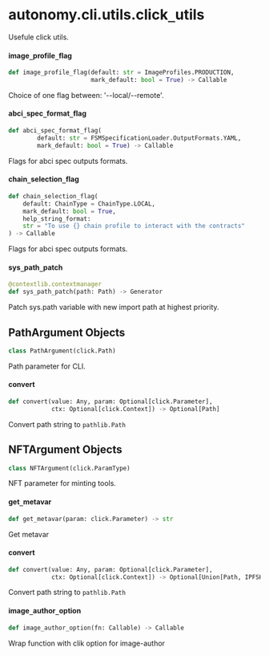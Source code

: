 <a id="autonomy.cli.utils.click_utils"></a>

# autonomy.cli.utils.click`_`utils

Usefule click utils.

<a id="autonomy.cli.utils.click_utils.image_profile_flag"></a>

#### image`_`profile`_`flag

```python
def image_profile_flag(default: str = ImageProfiles.PRODUCTION,
                       mark_default: bool = True) -> Callable
```

Choice of one flag between: '--local/--remote'.

<a id="autonomy.cli.utils.click_utils.abci_spec_format_flag"></a>

#### abci`_`spec`_`format`_`flag

```python
def abci_spec_format_flag(
        default: str = FSMSpecificationLoader.OutputFormats.YAML,
        mark_default: bool = True) -> Callable
```

Flags for abci spec outputs formats.

<a id="autonomy.cli.utils.click_utils.chain_selection_flag"></a>

#### chain`_`selection`_`flag

```python
def chain_selection_flag(
    default: ChainType = ChainType.LOCAL,
    mark_default: bool = True,
    help_string_format:
    str = "To use {} chain profile to interact with the contracts"
) -> Callable
```

Flags for abci spec outputs formats.

<a id="autonomy.cli.utils.click_utils.sys_path_patch"></a>

#### sys`_`path`_`patch

```python
@contextlib.contextmanager
def sys_path_patch(path: Path) -> Generator
```

Patch sys.path variable with new import path at highest priority.

<a id="autonomy.cli.utils.click_utils.PathArgument"></a>

## PathArgument Objects

```python
class PathArgument(click.Path)
```

Path parameter for CLI.

<a id="autonomy.cli.utils.click_utils.PathArgument.convert"></a>

#### convert

```python
def convert(value: Any, param: Optional[click.Parameter],
            ctx: Optional[click.Context]) -> Optional[Path]
```

Convert path string to `pathlib.Path`

<a id="autonomy.cli.utils.click_utils.NFTArgument"></a>

## NFTArgument Objects

```python
class NFTArgument(click.ParamType)
```

NFT parameter for minting tools.

<a id="autonomy.cli.utils.click_utils.NFTArgument.get_metavar"></a>

#### get`_`metavar

```python
def get_metavar(param: click.Parameter) -> str
```

Get metavar

<a id="autonomy.cli.utils.click_utils.NFTArgument.convert"></a>

#### convert

```python
def convert(value: Any, param: Optional[click.Parameter],
            ctx: Optional[click.Context]) -> Optional[Union[Path, IPFSHash]]
```

Convert path string to `pathlib.Path`

<a id="autonomy.cli.utils.click_utils.image_author_option"></a>

#### image`_`author`_`option

```python
def image_author_option(fn: Callable) -> Callable
```

Wrap function with clik option for image-author

